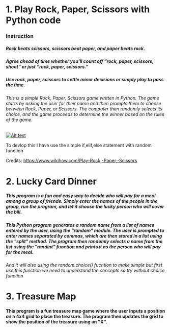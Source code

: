 # 1. Play Rock, Paper, Scissors with Python code 

### Instruction 

##### Rock beats scissors, scissors beat paper, and paper beats rock.
##### Agree ahead of time whether you’ll count off “rock, paper, scissors, shoot” or just “rock, paper, scissors.”
##### Use rock, paper, scissors to settle minor decisions or simply play to pass the time.

###### This is a simple Rock, Paper, Scissors game written in Python. The game starts by asking the user for their name and then prompts them to choose between Rock, Paper, or Scissors. The computer then randomly selects its choice, and the game proceeds to determine the winner based on the rules of the game.

[![Alt text](https://img.youtube.com/vi/PoZLqMZ2X1Y/0.jpg)](https://www.youtube.com/watch?v=PoZLqMZ2X1Y)


To devlop this I have use the simple if,elif,else statement with random function 

Credits: https://www.wikihow.com/Play-Rock,-Paper,-Scissors

# 2. Lucky Card Dinner

##### This program is a fun and easy way to decide who will pay for a meal among a group of friends. Simply enter the names of the people in the group, run the program, and let it choose the lucky person who will cover the bill.

#####  This Python program generates a random name from a list of names entered by the user, using the "random" module. The user is prompted to enter names separated by commas, which are then stored in a list using the "split" method. The program then randomly selects a name from the list using the "randint" function and prints it as the person who will pay for the meal.

###### And it will also using the random.choice() fucntion to make simple but first use this function we need to understand the concepts so try without choice function

# 3. Treasure Map

#### This program is a fun treasure map game where the user inputs a position on a 4x4 grid to place the treasure. The program then updates the grid to show the position of the treasure using an "X".
